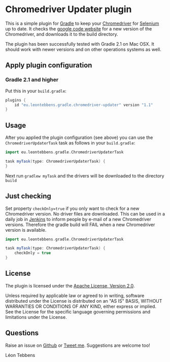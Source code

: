 Chromedriver Updater plugin
===========================

This is a simple plugin for [Gradle](http://www.gradle.org/) to keep your [Chromedriver](https://sites.google.com/a/chromium.org/chromedriver/) for [Selenium](http://seleniumhq.org) up to date.
It checks the [google code website](http://chromedriver.storage.googleapis.com/index.html) for a new version of the Chromedriver, and downloads it to the build directory.

The plugin has been successfully tested with Gradle 2.1 on Mac OSX.
It should work with newer versions and on other operations systems as well.


Apply plugin configuration
--------------------------

### Gradle 2.1 and higher

Put this in your `build.gradle`:

```groovy
plugins {
    id "eu.leontebbens.gradle.chromedriver-updater" version "1.1"
}
```


Usage
-----

After you applied the plugin configuration (see above) you can use the `ChromedriverUpdaterTask` task as follows in your `build.gradle`:

```groovy
import eu.leontebbens.gradle.ChromedriverUpdaterTask

task myTask(type: ChromedriverUpdaterTask) {
}
```

Next run `gradlew myTask` and the drivers will be downloaded to the directory `build`



Just checking
-------------

Set property `checkOnly=true` if you only want to check for a new Chromedriver version. No driver files are downloaded.
This can be used in a daily job in [Jenkins](http://jenkins-ci.org) to inform people by e-mail of a new Chromedriver versions.
Therefore the gradle build will FAIL when a new Chromedriver version is available.

```groovy
import eu.leontebbens.gradle.ChromedriverUpdaterTask

task myTask(type: ChromedriverUpdaterTask) {
    checkOnly = true
}
```


License
-------

The plugin is licensed under the
[Apache License, Version 2.0](http://www.apache.org/licenses/LICENSE-2.0).

Unless required by applicable law or agreed to in writing, software
distributed under the License is distributed on an "AS IS" BASIS,
WITHOUT WARRANTIES OR CONDITIONS OF ANY KIND, either express or implied.
See the License for the specific language governing permissions and
limitations under the License.


Questions
---------
Raise an issue on [Github](Gitbub.com/leontebbens) or [Tweet me](twitter.com/leontebbens).
Suggestions are welcome too!

Léon Tebbens

